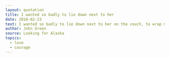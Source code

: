 ```yaml
---
layout: quotation
title: I wanted so badly to lie down next to her
date: 2018-02-23
text: I wanted so badly to lie down next to her on the couch, to wrap my arms around her and sleep. Not fuck, like in those movies. Not even have sex. Just sleep together in the most innocent sense of the phrase. But I lacked the courage and she had a boyfriend and I was gawky and she was gorgeous and I was hopelessly boring and she was endlessly fascinating. So I walked back to my room and collapsed on the bottom bunk, thinking that if people were rain, I was drizzle and she was hurricane.
author: John Green
source: Looking for Alaska
topics:
  - love
  - courage
---
```


